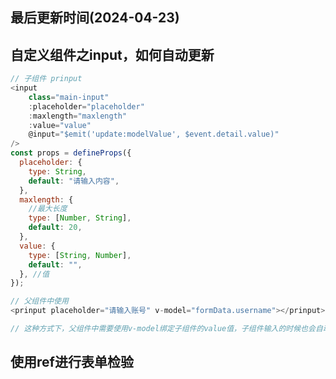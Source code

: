 <!--
 * @Description:
 * @Author: panrui
 * @Date: 2023-07-07 08:59:33
 * @LastEditTime: 2024-04-23 13:19:05
 * @LastEditors: prui
 * 不忘初心,不负梦想
-->

## 最后更新时间(2024-04-23)

## 自定义组件之input，如何自动更新

```js
// 子组件 prinput
<input
    class="main-input"
    :placeholder="placeholder"
    :maxlength="maxlength"
    :value="value"
    @input="$emit('update:modelValue', $event.detail.value)"
/>
const props = defineProps({
  placeholder: {
    type: String,
    default: "请输入内容",
  },
  maxlength: {
    //最大长度
    type: [Number, String],
    default: 20,
  },
  value: {
    type: [String, Number],
    default: "",
  }, //值
});

// 父组件中使用
<prinput placeholder="请输入账号" v-model="formData.username"></prinput>

// 这种方式下，父组件中需要使用v-model绑定子组件的value值，子组件输入的时候也会自动更新父组件的value值
```

## 使用ref进行表单检验

```js
```
